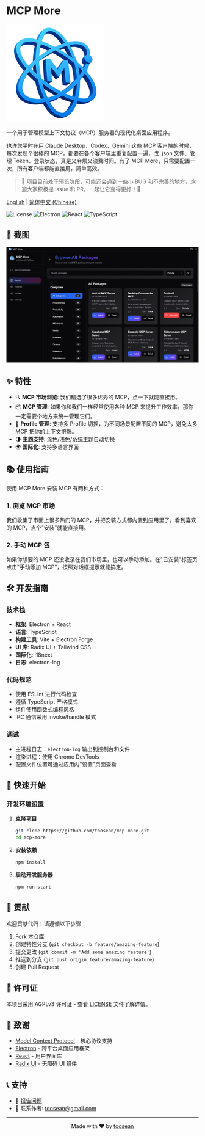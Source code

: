 # MCP More

<img src="./assets/icon.png" alt="MCP More 图标" width="256" height="256" />

一个用于管理模型上下文协议（MCP）服务器的现代化桌面应用程序。

也许您平时在用 Claude Desktop、Codex、Gemini 这些 MCP 客户端的时候，每次发现个很棒的 MCP，都要在各个客户端里重复配置一遍，改 .json 文件、管理 Token、登录状态，真是又麻烦又浪费时间。有了 MCP More，只需要配置一次，所有客户端都能直接用，简单高效。

> 🚧 项目目前处于预览阶段，可能还会遇到一些小 BUG 和不完善的地方，欢迎大家积极提 issue 和 PR，一起让它变得更好！🎉

[English](./README.md) | [简体中文 (Chinese)](./README.zh-CN.md)

![License](https://img.shields.io/badge/license-AGPLv3-blue.svg)
![Electron](https://img.shields.io/badge/Electron-38.0.0-green.svg)
![React](https://img.shields.io/badge/React-18.3.1-orange.svg)
![TypeScript](https://img.shields.io/badge/TypeScript-4.8.4-red.svg)

## 📸 截图

<img src="./screenshots/homepage.png" alt="MCP More 图标" width="768" />

## ✨ 特性

- 🔍 **MCP 市场浏览**: 我们精选了很多优秀的 MCP，点一下就能直接用。
- 📦 **MCP 管理**: 如果你和我们一样经常使用各种 MCP 来提升工作效率，那你一定需要个地方来统一管理它们。
- 👤 **Profile 管理**: 支持多 Profile 切换，为不同场景配置不同的 MCP，避免太多 MCP 把你的上下文挤爆。
- 🌗 **主题支持**: 深色/浅色/系统主题自动切换
- 🌍 **国际化**: 支持多语言界面


## 📚 使用指南

使用 MCP More 安装 MCP 有两种方式：

### 1. 浏览 MCP 市场

我们收集了市面上很多热门的 MCP，并把安装方式都内置到应用里了。看到喜欢的 MCP，点个"安装"就能直接用。

### 2. 手动 MCP 包

如果你想要的 MCP 还没收录在我们市场里，也可以手动添加。在"已安装"标签页点击"手动添加 MCP"，按照对话框提示就能搞定。

## 🛠️ 开发指南

### 技术栈

- **框架**: Electron + React
- **语言**: TypeScript
- **构建工具**: Vite + Electron Forge
- **UI 库**: Radix UI + Tailwind CSS
- **国际化**: i18next
- **日志**: electron-log

### 代码规范

- 使用 ESLint 进行代码检查
- 遵循 TypeScript 严格模式
- 组件使用函数式编程风格
- IPC 通信采用 invoke/handle 模式

### 调试

- 主进程日志：`electron-log` 输出到控制台和文件
- 渲染进程：使用 Chrome DevTools
- 配置文件位置可通过应用内"设置"页面查看

## 🚀 快速开始

### 开发环境设置

1. **克隆项目**
   ```bash
   git clone https://github.com/toosean/mcp-more.git
   cd mcp-more
   ```

2. **安装依赖**
   ```bash
   npm install
   ```

3. **启动开发服务器**
   ```bash
   npm run start
   ```
## 🤝 贡献

欢迎贡献代码！请遵循以下步骤：

1. Fork 本仓库
2. 创建特性分支 (`git checkout -b feature/amazing-feature`)
3. 提交更改 (`git commit -m 'Add some amazing feature'`)
4. 推送到分支 (`git push origin feature/amazing-feature`)
5. 创建 Pull Request

## 📄 许可证

本项目采用 AGPLv3 许可证 - 查看 [LICENSE](LICENSE) 文件了解详情。

## 🙏 致谢

- [Model Context Protocol](https://modelcontextprotocol.io/) - 核心协议支持
- [Electron](https://electronjs.org/) - 跨平台桌面应用框架
- [React](https://reactjs.org/) - 用户界面库
- [Radix UI](https://radix-ui.com/) - 无障碍 UI 组件

## 📞 支持

- 🐛 [报告问题](https://github.com/toosean/mcp-more/issues)
- 📧 联系作者: toosean@gmail.com

---

<div align="center">
Made with ❤️ by <a href="https://github.com/toosean">toosean</a>
</div>